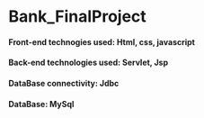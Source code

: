 # Bank_FinalProject
#### Front-end technogies used: Html, css, javascript
#### Back-end technologies used: Servlet, Jsp
#### DataBase connectivity: Jdbc
#### DataBase: MySql

